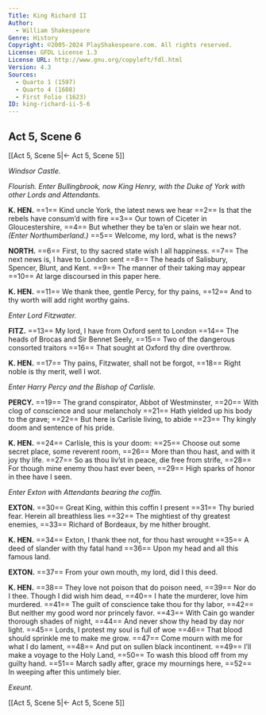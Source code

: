 ```yaml
---
Title: King Richard II
Author: 
  - William Shakespeare
Genre: History
Copyright: ©2005-2024 PlayShakespeare.com. All rights reserved.
License: GFDL License 1.3
License URL: http://www.gnu.org/copyleft/fdl.html
Version: 4.3
Sources:
  - Quarto 1 (1597)
  - Quarto 4 (1608)
  - First Folio (1623)
ID: king-richard-ii-5-6
---
```


## Act 5, Scene 6
[[Act 5, Scene 5|← Act 5, Scene 5]]

*Windsor Castle.*

*Flourish. Enter Bullingbrook, now King Henry, with the Duke of York with other Lords and Attendants.*

**K. HEN.**
==1== Kind uncle York, the latest news we hear
==2== Is that the rebels have consum’d with fire
==3== Our town of Ciceter in Gloucestershire,
==4== But whether they be ta’en or slain we hear not.
*(Enter Northumberland.)*
==5== Welcome, my lord, what is the news?

**NORTH.**
==6== First, to thy sacred state wish I all happiness.
==7== The next news is, I have to London sent
==8== The heads of Salisbury, Spencer, Blunt, and Kent.
==9== The manner of their taking may appear
==10== At large discoursed in this paper here.

**K. HEN.**
==11== We thank thee, gentle Percy, for thy pains,
==12== And to thy worth will add right worthy gains.

*Enter Lord Fitzwater.*

**FITZ.**
==13== My lord, I have from Oxford sent to London
==14== The heads of Brocas and Sir Bennet Seely,
==15== Two of the dangerous consorted traitors
==16== That sought at Oxford thy dire overthrow.

**K. HEN.**
==17== Thy pains, Fitzwater, shall not be forgot,
==18== Right noble is thy merit, well I wot.

*Enter Harry Percy and the Bishop of Carlisle.*

**PERCY.**
==19== The grand conspirator, Abbot of Westminster,
==20== With clog of conscience and sour melancholy
==21== Hath yielded up his body to the grave;
==22== But here is Carlisle living, to abide
==23== Thy kingly doom and sentence of his pride.

**K. HEN.**
==24== Carlisle, this is your doom:
==25== Choose out some secret place, some reverent room,
==26== More than thou hast, and with it joy thy life.
==27== So as thou liv’st in peace, die free from strife,
==28== For though mine enemy thou hast ever been,
==29== High sparks of honor in thee have I seen.

*Enter Exton with Attendants bearing the coffin.*

**EXTON.**
==30== Great King, within this coffin I present
==31== Thy buried fear. Herein all breathless lies
==32== The mightiest of thy greatest enemies,
==33== Richard of Bordeaux, by me hither brought.

**K. HEN.**
==34== Exton, I thank thee not, for thou hast wrought
==35== A deed of slander with thy fatal hand
==36== Upon my head and all this famous land.

**EXTON.**
==37== From your own mouth, my lord, did I this deed.

**K. HEN.**
==38== They love not poison that do poison need,
==39== Nor do I thee. Though I did wish him dead,
==40== I hate the murderer, love him murdered.
==41== The guilt of conscience take thou for thy labor,
==42== But neither my good word nor princely favor.
==43== With Cain go wander thorough shades of night,
==44== And never show thy head by day nor light.
==45== Lords, I protest my soul is full of woe
==46== That blood should sprinkle me to make me grow.
==47== Come mourn with me for what I do lament,
==48== And put on sullen black incontinent.
==49== I’ll make a voyage to the Holy Land,
==50== To wash this blood off from my guilty hand.
==51== March sadly after, grace my mournings here,
==52== In weeping after this untimely bier.

*Exeunt.*

[[Act 5, Scene 5|← Act 5, Scene 5]]